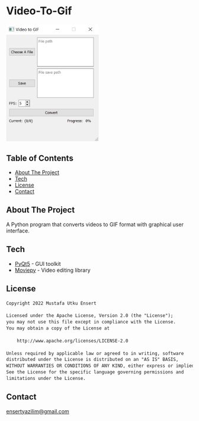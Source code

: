 # Video-To-Gif

<div align="left">
 <img src="docs/videotogifscreenshot.jpg" width="250"/>
</div>

## Table of Contents
* [About The Project](#about-the-project)
* [Tech](#tech)
* [License](#license)
* [Contact](#contact)


## About The Project
A Python program that converts videos to GIF format with graphical user interface.
 

## Tech
* [PyQt5](https://pypi.org/project/PyQt5/) - GUI toolkit
* [Moviepy](https://pypi.org/project/moviepy/) - Video editing library


## License
```xml
Copyright 2022 Mustafa Utku Ensert

Licensed under the Apache License, Version 2.0 (the "License");
you may not use this file except in compliance with the License.
You may obtain a copy of the License at

    http://www.apache.org/licenses/LICENSE-2.0

Unless required by applicable law or agreed to in writing, software
distributed under the License is distributed on an "AS IS" BASIS,
WITHOUT WARRANTIES OR CONDITIONS OF ANY KIND, either express or implied.
See the License for the specific language governing permissions and
limitations under the License.
```


## Contact
[ensertyazilim@gmail.com](#)
